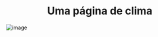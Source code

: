 <h1 align="center"> Uma página de clima </h1>


![image](https://user-images.githubusercontent.com/103122284/235720145-fcc3a2b8-4d8c-42b0-a51a-83346be2b167.png)




